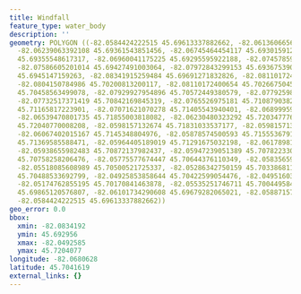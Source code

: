 ```yaml
---
title: Windfall
feature_type: water_body
description: ''
geometry: POLYGON ((-82.0584424222515 45.69613337882662, -82.06136066565962 45.69487442284201,
  -82.06239063392108 45.69361543851456, -82.06745464454117 45.69301591220659, -82.06865627417896
  45.69355548617317, -82.06960041175225 45.69295595922188, -82.07457859168331 45.69367539079169,
  -82.07586605201014 45.69427491003064, -82.07972843299153 45.69367539079169, -82.08281833777596
  45.6945147159263, -82.08341915259484 45.69691271832826, -82.08110172400654 45.70170841463878,
  -82.0804150784986 45.70200813200117, -82.08110172400654 45.70266750454253, -82.08093006262933
  45.70458563499078, -82.07929927954896 45.70572449380579, -82.07792598853308 45.70680339128182,
  -82.07732517371419 45.70842169845319, -82.0765526975181 45.71087903827023, -82.07475025306051
  45.71165817223901, -82.07071621070278 45.71405543940401, -82.06899959693337 45.71639267588397,
  -82.06539470801735 45.71855003818082, -82.06230480323292 45.72034777646885, -82.05998737464461
  45.72040770008208, -82.0598157132674 45.71831033537177, -82.0598157132674 45.71621289193292,
  -82.06067402015167 45.7145348804976, -82.05878574500593 45.71555367916418, -82.05921489844852
  45.71369585588471, -82.05964405189019 45.71291675032198, -82.06178981910219 45.71117870646633,
  -82.05938655982483 45.70872137982437, -82.05947239051389 45.70782233088941, -82.0584424222515
  45.70758258206476, -82.05775577674447 45.70644376110349, -82.05835659156337 45.70524497713289,
  -82.05518085608989 45.70500521725337, -82.05286342750159 45.70338681117283, -82.05003101478255
  45.70488533692799, -82.04925853858644 45.70422599054476, -82.04951603065182 45.70230784775685,
  -82.05174762855195 45.70170841463878, -82.05535251746711 45.70044958417211, -82.0588715756941
  45.69865120576807, -82.06101734290608 45.69679282065021, -82.0588715756941 45.69697266707057,
  -82.0584424222515 45.69613337882662))
geo_error: 0.0
bbox:
  xmin: -82.0834192
  ymin: 45.692956
  xmax: -82.0492585
  ymax: 45.7204077
longitude: -82.0680628
latitude: 45.7041619
external_links: {}
---
```


